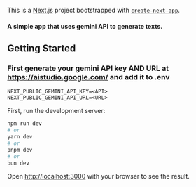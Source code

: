 This is a [Next.js](https://nextjs.org) project bootstrapped with [`create-next-app`](https://nextjs.org/docs/app/api-reference/cli/create-next-app).
#### A simple app that uses gemini API to generate texts.

## Getting Started

### First generate your gemini API key AND URL at https://aistudio.google.com/ and add it to .env
```
NEXT_PUBLIC_GEMINI_API_KEY=<API>
NEXT_PUBLIC_GEMINI_API_URL=<URL>
```


First, run the development server:

```bash
npm run dev
# or
yarn dev
# or
pnpm dev
# or
bun dev
```

Open [http://localhost:3000](http://localhost:3000) with your browser to see the result.

